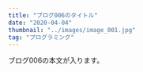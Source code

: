 ```yaml
---
title: "ブログ006のタイトル"
date: "2020-04-04"
thumbnail: "../images/image_001.jpg"
tag: "プログラミング"
---
```


ブログ006の本文が入ります。
